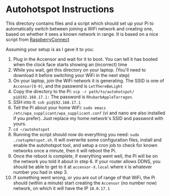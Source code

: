 ﻿# Autohotspot Instructions
This directory contains files and a script which should set up your Pi to automatically switch between joining a WiFi network and creating one, based on whether it sees a known network in range.  It is based on a nice script from [RaspberryConnect](http://www.raspberryconnect.com/network/item/331-raspberry-pi-auto-wifi-hotspot-switch-direct-connection)

Assuming your setup is as I gave it to you:

 1. Plug in the Accensor and wait for it to boot.  You can tell it has booted when the clock face starts showing an (incorrect) time
 2. While you wait, get this directory on your laptop.  (You'll need to download it before switching your WiFi in the next step)
 3. On your laptop, join the WiFi network it is generating.  The SSID is one of `Accensor[0-9]`, and the password is `LetThereBeLight`
 4. Copy the directory to the Pi: `scp -r path/to/autohotspot/ pi@192.168.17.1:` The password is `RhubarbAppleTarragon`.
 5. SSH into it: `ssh pi@192.168.17.1`
 6. Tell the Pi about your home WiFi: `sudo emacs /etc/wpa_supplicant/wpa_supplicant.conf` (vi and nano are also installed if you prefer).  Just replace my home network's SSID and password with yours.
 7. `cd ~/autohotspot`
 8.  Running the script should now do everything you need: `sudo ./setupHotspot.sh`.  It will overwrite some configuration files, install and enable the autohotspot tool, and setup a cron job to check for known networks once a minute, then it will reboot the Pi.
 9. Once the reboot is complete, if everything went well, the Pi will be on the network you told it about in step 6.  If your router allows DDNS, you should be able to get to it at `accensor-X.local` where `X` is whatever number you had in step 3.
 10. If something went wrong, or you are out of range of that WiFi, the Pi should (within a minute) start creating the `Accensor` (no number now) network, on which it will have the IP `10.0.17.1` 
